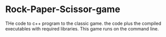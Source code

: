 # Rock-Paper-Scissor-game
THe code to c++ program to the classic game.
the code plus the compiled executables with required libraries.
This game runs on the command line.
